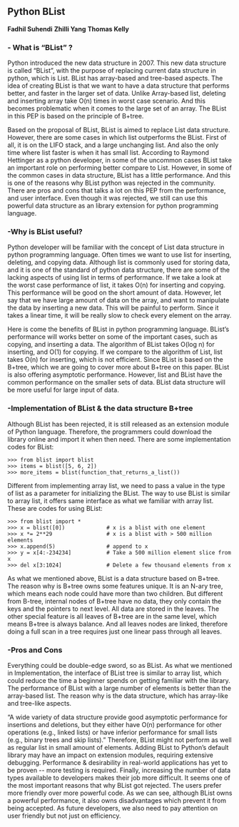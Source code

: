 ## Python BList ##
**Fadhil Suhendi**
**Zhilli Yang**
**Thomas Kelly**

### - What is “BList” ? ###

Python introduced the new data structure in 2007. This new data structure is called “BList”, with the purpose of replacing current data structure in python, which is List. BList has array-based and tree-based aspects. The idea of creating BList is that we want to have a data structure that performs better, and faster in the larger set of data. Unlike Array-based list, deleting and inserting array take O(n) times in worst case scenario. And this becomes problematic when it comes to the large set of an array. The BList in this PEP is based on the principle of B+tree. 

Based on the proposal of BList, BList is aimed to replace List data structure. However, there are some cases in which list outperforms the BList. First of all, it is on the LIFO stack, and a large unchanging list. And also the only time where list faster is when it has small list. According to Raymond Hettinger as a python developer, in some of the uncommon cases BList take an important role on performing better compare to List. However, in some of the common cases in data structure, BList has a little performance. And this is one of the reasons why BList python was rejected in the community. There are pros and cons that talks a lot on this PEP from the performance, and user interface. Even though it was rejected, we still can use this powerful data structure as an library extension for python programming language. 


### -Why is BList useful? ###

Python developer will be familiar with the concept of List data structure in python programming language. Often times we want to use list for inserting, deleting, and copying data. Although list is commonly used for storing data, and it is one of the standard of python data structure, there are some of the lacking aspects of using list in terms of performance. If we take a look at the worst case performance of list, it takes O(n) for inserting and copying. This performance will be good on the short amount of data. However, let say that we have large amount of data on the array, and want to manipulate the data by inserting a new data. This will be painful to perform. Since it takes a linear time, it will be really slow to check every element on the array. 

Here is come the benefits of BList in python programming language. BList’s performance will works better on some of the important cases, such as copying, and inserting a data. The algorithm of BList takes O(log n) for inserting, and O(1) for copying. If we compare to the algorithm of List, list takes O(n) for inserting, which is not efficient. Since BList is based on the B+tree, which we are going to cover more about B+tree on this paper. BList is also offering asymptotic performance. However, list and BList have the common performance on the smaller sets of data. BList data structure will be more useful for large input of data. 


### -Implementation of BList & the data structure B+tree ###

Although BList has been rejected, it is still released as an extension module of Python language. Therefore, the programmers could download the library online and import it when then need. There are some implementation codes for BList:
```
>>> from blist import blist
>>> items = blist([5, 6, 2])
>>> more_items = blist(function_that_returns_a_list())
```
Different from implementing array list, we need to pass a value in the type of list as a parameter for initializing the BList. The way to use BList is similar to array list, it offers same interface as what we familiar with array list. These are codes for using BList:
```
>>> from blist import *
>>> x = blist([0])             # x is a blist with one element
>>> x *= 2**29                 # x is a blist with > 500 million elements
>>> x.append(5)                # append to x
>>> y = x[4:-234234]           # Take a 500 million element slice from x
>>> del x[3:1024]              # Delete a few thousand elements from x
```

As what we mentioned above, BList is a data structure based on B+tree. The reason why is B+tree owns some features unique.
It is an N-ary tree, which means each node could have more than two children. But different from B-tree, internal nodes of B+tree have no data, they only contain the keys and the pointers to next level. All data are stored in the leaves.
The other special feature is all leaves of B+tree are in the same level, which means B+tree is always balance. And all leaves nodes are linked, therefore doing a full scan in a tree requires just one linear pass through all leaves.

### -Pros and Cons ###

Everything could be double-edge sword, so as BList. 
As what we mentioned in Implementation, the interface of BList tree is similar to array list, which could reduce the time a beginner spends on getting familiar with  the library.
The performance of BList with a large number of elements is better than the array-based list. The reason why is the data structure, which has array-like and tree-like aspects. 

“A wide variety of data structure provide good asymptotic performance for insertions and deletions, but they either have O(n) performance for other operations (e.g., linked lists) or have inferior performance for small lists (e.g., binary trees and skip lists).” Therefore, BList might not perform as well as regular list in small amount of elements.
Adding BList to Python’s default library may have an impact on extension modules, requiring extensive debugging. Performance & desirability in real-world applications has yet to be proven -- more testing is required.
Finally, increasing the number of data types available to developers makes  their job more difficult. It seems one of the most important reasons that why BList got rejected. The users prefer more friendly over more powerful code.
As we can see, although BList owns a powerful performance, it also owns disadvantages which prevent it from being accepted. As future developers, we also need to pay attention on user friendly but not just on efficiency.